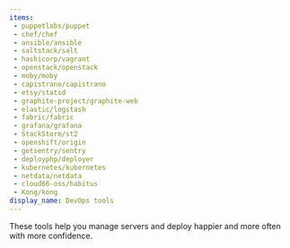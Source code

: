```yaml
---
items:
 - puppetlabs/puppet
 - chef/chef
 - ansible/ansible
 - saltstack/salt
 - hashicorp/vagrant
 - openstack/openstack
 - moby/moby
 - capistrano/capistrano
 - etsy/statsd
 - graphite-project/graphite-web
 - elastic/logstash
 - fabric/fabric
 - grafana/grafana
 - StackStorm/st2
 - openshift/origin
 - getsentry/sentry
 - deployphp/deployer
 - kubernetes/kubernetes
 - netdata/netdata
 - cloud66-oss/habitus
 - Kong/kong
display_name: DevOps tools
---
```

These tools help you manage servers and deploy happier and more often with more confidence.
